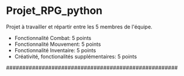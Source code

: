# Projet_RPG_python

Projet à travailler et répartir entre les 5 membres de l'équipe.

- Fonctionnalité Combat: 5 points
- Fonctionnalité Mouvement: 5 points
- Fonctionnalité Inventaire: 5 points
- Créativité, fonctionalités supplémentaires: 5 points

#####################################################
